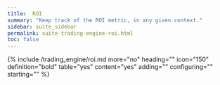 ```yaml
---
title:  ROI
summary: "Keep track of the ROI metric, in any given context."
sidebar: suite_sidebar
permalink: suite-trading-engine-roi.html
toc: false
---
```


{% include /trading_engine/roi.md more="no" heading="" icon="150" definition="bold" table="yes" content="yes" adding="" configuring="" starting="" %}